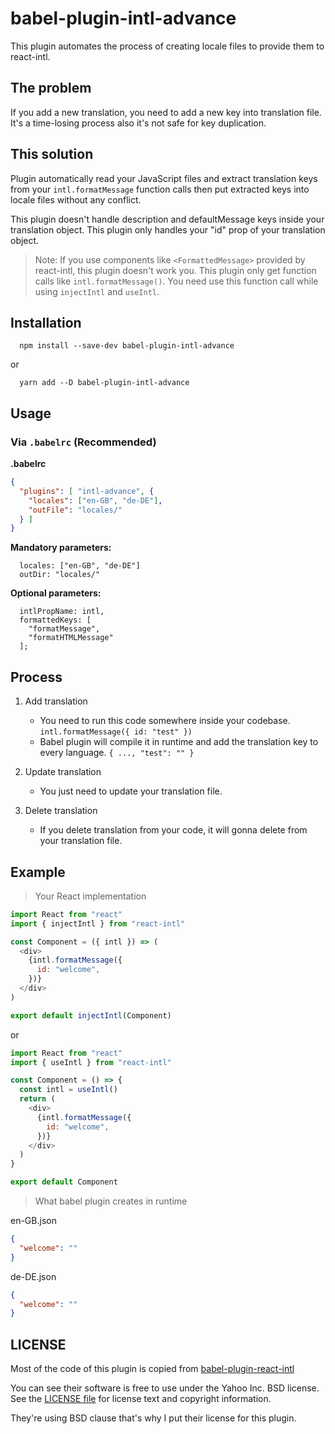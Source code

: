 # babel-plugin-intl-advance

This plugin automates the process of creating locale files to provide them to react-intl.

## The problem

If you add a new translation, you need to add a new key into translation file. It's a time-losing process also it's not safe for key duplication.

## This solution

Plugin automatically read your JavaScript files and extract translation keys from your `intl.formatMessage` function calls then put extracted keys into locale files without any conflict.

This plugin doesn't handle description and defaultMessage keys inside your translation object. This plugin only handles your "id" prop of your translation object.

> Note: If you use components like `<FormattedMessage>` provided by react-intl, this plugin doesn't work you. This plugin only get function calls like `intl.formatMessage()`. You need use this function call while using `injectIntl` and `useIntl`.

## Installation

```
  npm install --save-dev babel-plugin-intl-advance
```

or

```
  yarn add --D babel-plugin-intl-advance
```


## Usage

### Via `.babelrc` (Recommended)

**.babelrc**

```json
{
  "plugins": [ "intl-advance", {
    "locales": ["en-GB", "de-DE"],
    "outFile": "locales/"
  } ]
}
```

**Mandatory parameters:**

```
  locales: ["en-GB", "de-DE"]
  outDir: "locales/"
```

**Optional parameters:**

```
  intlPropName: intl,
  formattedKeys: [
    "formatMessage",
    "formatHTMLMessage"
  ];
```

## Process

1. Add translation
	- You need to run this code somewhere inside your codebase. `intl.formatMessage({ id: "test" })`
	- Babel plugin will compile it in runtime and add the translation key to every language. `{ ..., "test": "" }`

2. Update translation
	- You just need to update your translation file.

3. Delete translation
	- If you delete translation from your code, it will gonna delete from your translation file.

## Example

> Your React implementation

```js
import React from "react"
import { injectIntl } from "react-intl"

const Component = ({ intl }) => (
  <div>
    {intl.formatMessage({
      id: "welcome",
    })}
  </div>
)

export default injectIntl(Component)
```

or 

```js
import React from "react"
import { useIntl } from "react-intl"

const Component = () => {
  const intl = useIntl()
  return (
    <div>
      {intl.formatMessage({
        id: "welcome",
      })}
    </div>
  )
}

export default Component
```

> What babel plugin creates in runtime

en-GB.json
```json
{
  "welcome": ""
}
```

de-DE.json
```json
{
  "welcome": ""
}
```

## LICENSE

Most of the code of this plugin is copied from [babel-plugin-react-intl](https://github.com/formatjs/formatjs/blob/master/packages/babel-plugin-react-intl/)

You can see their software is free to use under the Yahoo Inc. BSD license.
See the [LICENSE file](https://github.com/formatjs/formatjs/blob/master/LICENSE.md) for license text and copyright information.

They're using BSD clause that's why I put their license for this plugin.